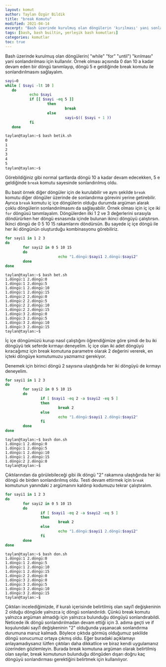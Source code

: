 ```yaml
---
layout: komut
author: Taylan Özgür Bildik
title: "break Komutu"
modified: 2021-04-14
excerpt: "Bash üzerinde kurulmuş olan döngülerin 'kırılması' yani sonlandırılması için kullanılır."
tags: [bash, bash builtin, yerleşik bash komutları]
categories: komutlar 
toc: true 
---
```



Bash üzerinde kurulmuş olan döngülerin( "while" "for" "until") "kırılması" yani sonlandırılması için kullanılır.  Örnek olması açısında 0 dan 10 a kadar devam eden bir döngü tanımlayıp, döngü 5 e geldiğinde break komutu ile sonlandırılmasını sağlayalım.

```bash
sayi=0
while [ $sayi -lt 10 ]
   do
           echo $sayi
           if [[ $sayi -eq 5 ]] 
                   then
                           break
                   else
                           sayi=$(( $sayi + 1 ))
           fi
   done
```

```bash
taylan@taylan:~$ bash betik.sh 
0
1
2
3
4
5
taylan@taylan:~$
```

Görebildiğiniz gibi normal şartlarda döngü 10 a kadar devam edecekken, 5 e geldiğinde `break` komutu sayesinde sonlandırılmış oldu.

Bu basit örnek diğer döngüler için de kurulabilir ve aynı şekilde `break` komutu diğer döngüler üzerinde de sonlandırma görevini yerine getirebilir. Ayrıca `break` komutu iç içe döngülerin olduğu durumda argüman alarak çoklu döngülerin sonlandırılmasını da sağlayabilir. Örnek olması için iç içe iki `for` döngüsü tanımlayalım. Döngülerden ilki 1 2 ve 3 değerlerini sırasıyla döndürürken her döngü esnasında içinde bulunan ikinci döngüyü çalıştırsın. İkinci döngü de 0 5 10 15 rakamlarını döndürsün. Bu sayede iç içe döngü ile her iki döngünün oluşturduğu kombinasyonu görebiliriz. 

```bash
for sayi1 in 1 2 3 
do
        for sayi2 in 0 5 10 15
        do
                        echo "1.döngü:$sayi1 2.döngü:$sayi2"
        done
done
```

```
taylan@taylan:~$ bash bet.sh 
1.döngü:1 2.döngü:0
1.döngü:1 2.döngü:5
1.döngü:1 2.döngü:10
1.döngü:1 2.döngü:15
1.döngü:2 2.döngü:0
1.döngü:2 2.döngü:5
1.döngü:2 2.döngü:10
1.döngü:2 2.döngü:15
1.döngü:3 2.döngü:0
1.döngü:3 2.döngü:5
1.döngü:3 2.döngü:10
1.döngü:3 2.döngü:15
taylan@taylan:~$
```

İç içe döngümüzü kurup nasıl çalıştığını öğrendiğimize göre şimdi de bu iki döngüyü tek seferde kırmayı deneyelim. İç içe olan iki adet döngüyü kıracağımız için break komutuna parametre olarak 2 değerini vererek, en içteki döngüye komutumuzu yazmamız gerekiyor.

Denemek için birinci döngü 2 sayısına ulaştığında her iki döngüyü de kırmayı deneyelim.

```bash
for sayi1 in 1 2 3 
do
        for sayi2 in 0 5 10 15
        do
                if [ $sayi1 -eq 2 -a $sayi2 -eq 5 ]
                then
                        break 2
                else
                        echo "1.döngü:$sayi1 2.döngü:$sayi2"
                fi
        done
done
```

```
taylan@taylan:~$ bash don.sh 
1.döngü:1 2.döngü:0
1.döngü:1 2.döngü:5
1.döngü:1 2.döngü:10
1.döngü:1 2.döngü:15
1.döngü:2 2.döngü:0
taylan@taylan:~$
```

Çıktılarından da görülebileceği gibi ilk döngü "2" rakamına ulaştığında her iki döngü de birden sonlandırılmış oldu. Testi devam ettirmek için `break` komutunun yanındaki `2` argümanını kaldırıp kodumuzu tekrar çalıştıralım.

```bash
for sayi1 in 1 2 3 
do
        for sayi2 in 0 5 10 15
        do
                if [ $sayi1 -eq 2 -a $sayi2 -eq 5 ]
                then
                        break 2
                else
                        echo "1.döngü:$sayi1 2.döngü:$sayi2"
                fi
        done
done
```

```
taylan@taylan:~$ bash don.sh 
1.döngü:1 2.döngü:0
1.döngü:1 2.döngü:5
1.döngü:1 2.döngü:10
1.döngü:1 2.döngü:15
1.döngü:2 2.döngü:0
1.döngü:3 2.döngü:0
1.döngü:3 2.döngü:5
1.döngü:3 2.döngü:10
1.döngü:3 2.döngü:15
taylan@taylan:~$
```

Çıktıları incelediğimizde, if kuralı içerisinde belirtilmiş olan sayi1 değişkeninin 2 olduğu döngüde yalnızca iç döngü sonlandırıldı. Çünkü break komutu yalnızca argüman almadığı için yalnızca bulunduğu döngüyü sonlandırabildi. Neticede ilk döngü sonlandırılmadan devam ettiği için 3. adıma geçti ve if koşulundaki sayi1 değişkeninin "2" olduğunda yaşanacak sonlandırma durumuna maruz kalmadı. Böylece çıktıda görmüş olduğumuz şeklilde döngü sonucumuz ortaya çıkmış oldu. Eğer buradaki açıklamayı anlayamadıysanız lütfen çıktıları daha dikkatlice ve biraz kendi uygulamanız üzerinden gözlemleyin. Burada break komutuna argüman olarak belirtilmiş olan sayılar, break komutunun bulunduğu döngüden dışarı doğru kaç döngüyü sonlandırması gerektiğini belirtmek için kullanılıyor.